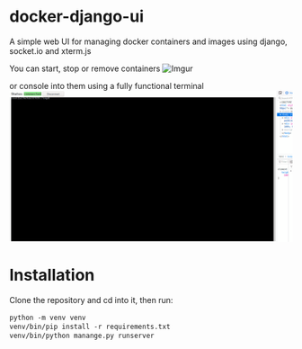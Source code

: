 # docker-django-ui
A simple web UI for managing docker containers and images using django, socket.io and xterm.js

You can start, stop or remove containers
![Imgur](https://i.imgur.com/JTNcEyC.png)

or console into them using a fully functional terminal
![screenshot](https://github.com/MahmoudAlyy/docker-django-ui/blob/main/docker-django-ui.gif)


# Installation
Clone the repository and cd into it, then run:
```
python -m venv venv
venv/bin/pip install -r requirements.txt
venv/bin/python manange.py runserver
```

